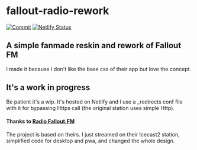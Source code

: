 # fallout-radio-rework
[![Commit](https://img.shields.io/github/last-commit/valsan-azerty-boi/fallout-radio-rework.svg)](https://github.com/valsan-azerty-boi/fallout-radio-rework/commits/master)
[![Netlify Status](https://api.netlify.com/api/v1/badges/f99b95d4-86cd-4852-bff5-39ae91e191bf/deploy-status)](https://app.netlify.com/sites/fallout-radio-rework/deploys)
## A simple fanmade reskin and rework of Fallout FM
I made it because I don't like the base css of their app but love the concept.
## It's a work in progress
Be patient it's a wip.
It's hosted on Netlify and I use a _redirects conf file with it for bypassing Https call (the original station uses simple Http).
#### Thanks to [Radio Fallout.FM](http://www.fallout.fm/)
The project is based on theirs.
I just streamed on their Icecast2 station, simplified code for desktop and pwa, and changed the whole design.
